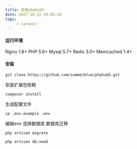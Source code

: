 ```yaml
---
title: 安装phphub5
date: 2017-10-22 19:05:19
tags: 
     - laravel
---
```


#### 运行环境

Nginx 1.8+
PHP 5.6+
Mysql 5.7+
Redis 3.0+
Memcached 1.4+

#### 安装
~~~
git clone https://github.com/summerblue/phphub5.git
~~~

安装扩展包依赖
~~~
composer install
~~~

生成配置文件
~~~
cp .env.example .env
~~~

编辑env
选择数据库
数据库迁移
~~~
php artisan migrate

php artisan db:seed
~~~

